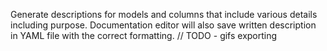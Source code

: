 Generate descriptions for models and columns that include various details including purpose. Documentation editor will also save written description in YAML file with the correct formatting.
// TODO - gifs exporting
